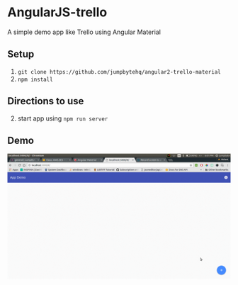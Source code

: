 # AngularJS-trello
A simple demo app like Trello using Angular Material

## Setup
1. `git clone https://github.com/jumpbytehq/angular2-trello-material`
2. `npm install`

## Directions to use
2. start app using `npm run server`

## Demo
![demo](./demo.gif)
